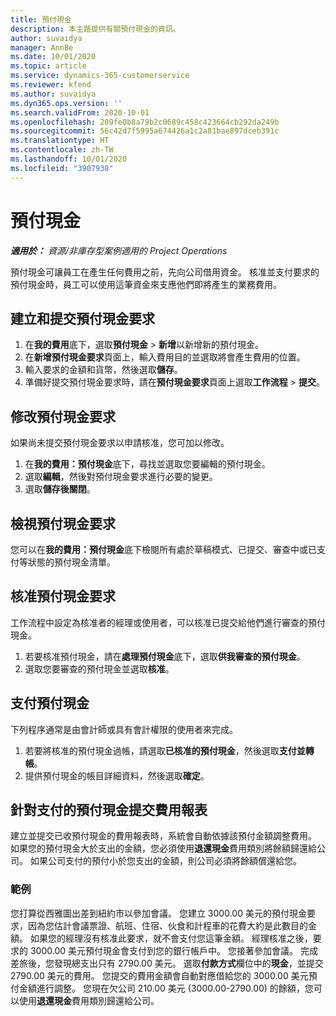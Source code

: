 ```yaml
---
title: 預付現金
description: 本主題提供有關預付現金的資訊。
author: suvaidya
manager: AnnBe
ms.date: 10/01/2020
ms.topic: article
ms.service: dynamics-365-customerservice
ms.reviewer: kfend
ms.author: suvaidya
ms.dyn365.ops.version: ''
ms.search.validFrom: 2020-10-01
ms.openlocfilehash: 209fe0b8a79b2c0689c458c423664cb292da249b
ms.sourcegitcommit: 56c42d7f5995a674426a1c2a81bae897dceb391c
ms.translationtype: HT
ms.contentlocale: zh-TW
ms.lasthandoff: 10/01/2020
ms.locfileid: "3907938"
---
```

# <a name="cash-advance"></a>預付現金

_**適用於：** 資源/非庫存型案例適用的 Project Operations_

預付現金可讓員工在產生任何費用之前，先向公司借用資金。 核准並支付要求的預付現金時，員工可以使用這筆資金來支應他們即將產生的業務費用。 

## <a name="create-and-submit-a-cash-advance-request"></a>建立和提交預付現金要求

1. 在**我的費用**底下，選取**預付現金** > **新增**以新增新的預付現金。 
2. 在**新增預付現金要求**頁面上，輸入費用目的並選取將會產生費用的位置。
3. 輸入要求的金額和貨幣，然後選取**儲存**。 
4. 準備好提交預付現金要求時，請在**預付現金要求**頁面上選取**工作流程** > **提交**。

## <a name="modify-a-cash-advance-request"></a>修改預付現金要求

如果尚未提交預付現金要求以申請核准，您可加以修改。

1. 在**我的費用：預付現金**底下，尋找並選取您要編輯的預付現金。
2. 選取**編輯**，然後對預付現金要求進行必要的變更。 
3. 選取**儲存後關閉**。


## <a name="view-cash-advance-requests"></a>檢視預付現金要求
您可以在**我的費用：預付現金**底下檢閱所有處於草稿模式、已提交、審查中或已支付等狀態的預付現金清單。 

## <a name="approve-cash-advance-requests"></a>核准預付現金要求

工作流程中設定為核准者的經理或使用者，可以核准已提交給他們進行審查的預付現金。 

1. 若要核准預付現金，請在**處理預付現金**底下，選取**供我審查的預付現金**。
2. 選取您要審查的預付現金並選取**核准**。  

## <a name="pay-cash-advances"></a>支付預付現金 
下列程序通常是由會計師或具有會計權限的使用者來完成。

1. 若要將核准的預付現金過帳，請選取**已核准的預付現金**，然後選取**支付並轉帳**。  
2. 提供預付現金的帳目詳細資料，然後選取**確定**。 

## <a name="submit-an-expense-report-against-a-paid-cash-advance"></a>針對支付的預付現金提交費用報表 

建立並提交已收預付現金的費用報表時，系統會自動依據該預付金額調整費用。 如果您的預付現金大於支出的金額，您必須使用**退還現金**費用類別將餘額歸還給公司。 如果公司支付的預付小於您支出的金額，則公司必須將餘額償還給您。 

### <a name="example"></a>範例
您打算從西雅圖出差到紐約市以參加會議。 您建立 3000.00 美元的預付現金要求，因為您估計會議票證、航班、住宿、伙食和計程車的花費大約是此數目的金額。 如果您的經理沒有核准此要求，就不會支付您這筆金額。 經理核准之後，要求的 3000.00 美元預付現金會支付到您的銀行帳戶中。 您接著參加會議。 完成差旅後，您發現總支出只有 2790.00 美元。 選取**付款方式**欄位中的**現金**，並提交 2790.00 美元的費用。 您提交的費用金額會自動對應借給您的 3000.00 美元預付金額進行調整。 您現在欠公司 210.00 美元 (3000.00-2790.00) 的餘額，您可以使用**退還現金**費用類別歸還給公司。 
